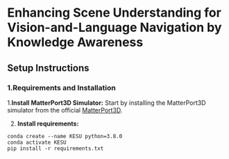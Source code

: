 # Enhancing Scene Understanding for Vision-and-Language Navigation by Knowledge Awareness

## Setup Instructions

### 1.Requirements and Installation
  
1.**Install MatterPort3D Simulator:** Start by installing the MatterPort3D simulator from the official [MatterPort3D](https://github.com/peteanderson80/Matterport3DSimulator).  

2. **Install requirements:**
```setup
conda create --name KESU python=3.8.0
conda activate KESU
pip install -r requirements.txt
```

